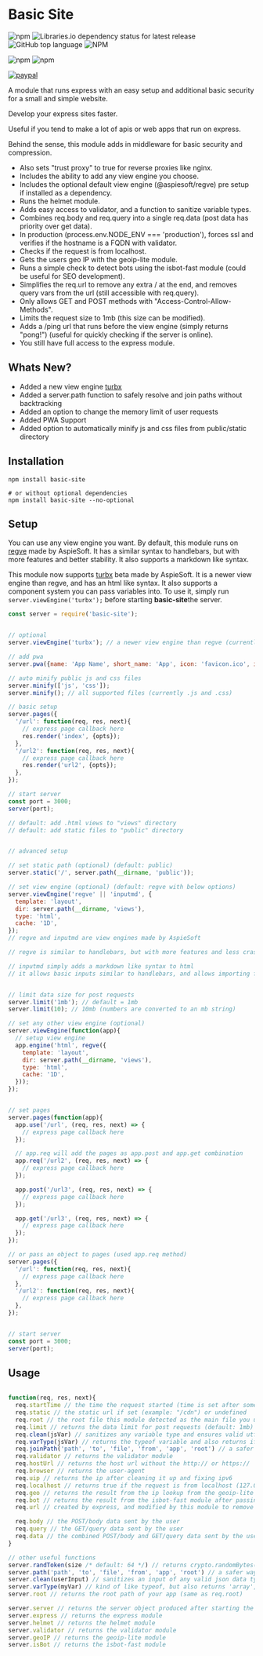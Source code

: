 # Basic Site

![npm](https://img.shields.io/npm/v/basic-site)
![Libraries.io dependency status for latest release](https://img.shields.io/librariesio/release/npm/basic-site)
![GitHub top language](https://img.shields.io/github/languages/top/aspiesoft/basic-site)
![NPM](https://img.shields.io/npm/l/basic-site)

![npm](https://img.shields.io/npm/dw/basic-site)
![npm](https://img.shields.io/npm/dm/basic-site)

[![paypal](https://img.shields.io/badge/buy%20me%20a%20coffee-paypal-blue)](https://buymeacoffee.aspiesoft.com/)

A module that runs express with an easy setup and additional basic security for a small and simple website.

Develop your express sites faster.

Useful if you tend to make a lot of apis or web apps that run on express.

Behind the sense, this module adds in middleware for basic security and compression.

- Also sets "trust proxy" to true for reverse proxies like nginx.
- Includes the ability to add any view engine you choose.
- Includes the optional default view engine (@aspiesoft/regve) pre setup if installed as a dependency.
- Runs the helmet module.
- Adds easy access to validator, and a function to sanitize variable types.
- Combines req.body and req.query into a single req.data (post data has priority over get data).
- In production (process.env.NODE_ENV === 'production'), forces ssl and verifies if the hostname is a FQDN with validator.
- Checks if the request is from localhost.
- Gets the users geo IP with the geoip-lite module.
- Runs a simple check to detect bots using the isbot-fast module (could be useful for SEO development).
- Simplifies the req.url to remove any extra / at the end, and removes query vars from the url (still accessible with req.query).
- Only allows GET and POST methods with "Access-Control-Allow-Methods".
- Limits the request size to 1mb (this size can be modified).
- Adds a /ping url that runs before the view engine (simply returns "pong!") (useful for quickly checking if the server is online).
- You still have full access to the express module.

## Whats New?

- Added a new view engine [turbx](https://github.com/aspiesoft/turbx)
- Added a server.path function to safely resolve and join paths without backtracking
- Added an option to change the memory limit of user requests
- Added PWA Support
- Added option to automatically minify js and css files from public/static directory

## Installation

```shell script
npm install basic-site

# or without optional dependencies
npm install basic-site --no-optional
```

## Setup

You can use any view engine you want. By default, this module runs on [regve](https://github.com/aspiesoft/regve) made by AspieSoft. It has a similar syntax to handlebars, but with more features and better stability. It also supports a markdown like syntax.

This module now supports [turbx](https://github.com/aspiesoft/turbx) beta made by AspieSoft. It is a newer view engine than regve, and has an html like syntax. It also supports a component system you can pass variables into. To use it, simply run `server.viewEngine('turbx');` before starting **basic-site**the server.

```js
const server = require('basic-site');


// optional
server.viewEngine('turbx'); // a newer view engine than regve (currently in beta)

// add pwa
server.pwa({name: 'App Name', short_name: 'App', icon: 'favicon.ico', icon_background: '#ffffff'});

// auto minify public js and css files
server.minify(['js', 'css']);
server.minify(); // all supported files (currently .js and .css)

// basic setup
server.pages({
  '/url': function(req, res, next){
    // express page callback here
    res.render('index', {opts});
  },
  '/url2': function(req, res, next){
    // express page callback here
    res.render('url2', {opts});
  },
});

// start server
const port = 3000;
server(port);

// default: add .html views to "views" directory
// default: add static files to "public" directory


// advanced setup

// set static path (optional) (default: public)
server.static('/', server.path(__dirname, 'public'));

// set view engine (optional) (default: regve with below options)
server.viewEngine('regve' || 'inputmd', {
  template: 'layout',
  dir: server.path(__dirname, 'views'),
  type: 'html',
  cache: '1D',
});
// regve and inputmd are view engines made by AspieSoft

// regve is similar to handlebars, but with more features and less crashing

// inputmd simply adds a markdown like syntax to html
// it allows basic inputs similar to handlebars, and allows importing files (but has no functions or if statements)


// limit data size for post requests
server.limit('1mb'); // default = 1mb
server.limit(10); // 10mb (numbers are converted to an mb string)

// set any other view engine (optional)
server.viewEngine(function(app){
  // setup view engine
  app.engine('html', regve({
    template: 'layout',
    dir: server.path(__dirname, 'views'),
    type: 'html',
    cache: '1D',
  }));
});


// set pages
server.pages(function(app){
  app.use('/url', (req, res, next) => {
    // express page callback here
  });

  // app.req will add the pages as app.post and app.get combination
  app.req('/url2', (req, res, next) => {
    // express page callback here
  });

  app.post('/url3', (req, res, next) => {
    // express page callback here
  });

  app.get('/url3', (req, res, next) => {
    // express page callback here
  });
});

// or pass an object to pages (used app.req method)
server.pages({
  '/url': function(req, res, next){
    // express page callback here
  },
  '/url2': function(req, res, next){
    // express page callback here
  },
});


// start server
const port = 3000;
server(port);

```

## Usage

```js

function(req, res, next){
  req.startTime // the time the request started (time is set after some basics like the helmet module have run)
  req.static // the static url if set (example: "/cdn") or undefined
  req.root // the root file this module detected as the main file you used to start the server
  req.limit // returns the data limit for post requests (default: 1mb)
  req.clean(jsVar) // sanitizes any variable type and ensures valid utf8 (also checks nested objects and arrays)
  req.varType(jsVar) // returns the typeof variable and also returns if the var is an array, null, or regex
  req.joinPath('path', 'to', 'file', 'from', 'app', 'root') // a safer way to use path.join which prevents backtracking when combining by cammas, and enforces a path to stay within the root of your app
  req.validator // returns the validator module
  req.hostUrl // returns the host url without the http:// or https://
  req.browser // returns the user-agent
  req.uip // returns the ip after cleaning it up and fixing ipv6
  req.localhost // returns true if the request is from localhost (127.0.0.1, localhost, ::1)
  req.geo // returns the result from the ip lookup from the geoip-lite module
  req.bot // returns the result from the isbot-fast module after passing the browser (user-agent)
  req.url // created by express, and modified by this module to remove query vars and the trailing / at the end of the string

  req.body // the POST/body data sent by the user
  req.query // the GET/query data sent by the user
  req.data // the combined POST/body and GET/query data sent by the user (with POST/body taking priority over GET/query)
}

// other useful functions
server.randToken(size /* default: 64 */) // returns crypto.randomBytes(size).toString('hex')
server.path('path', 'to', 'file', 'from', 'app', 'root') // a safer way to use path.join which prevents backtracking when combining by cammas, and enforces a path to stay within the root of your app
server.clean(userInput) // sanitizes an input of any valid json data type, and enforces valid utf8 (same as req.clean)
server.varType(myVar) // kind of like typeof, but also returns 'array', 'regex', and 'null' (same as req.varType)
server.root // returns the root path of your app (same as req.root)

server.server // returns the server object produced after starting the module
server.express // returns the express module
server.helmet // returns the helmet module
server.validator // returns the validator module
server.geoIP // returns the geoip-lite module
server.isBot // returns the isbot-fast module

```
